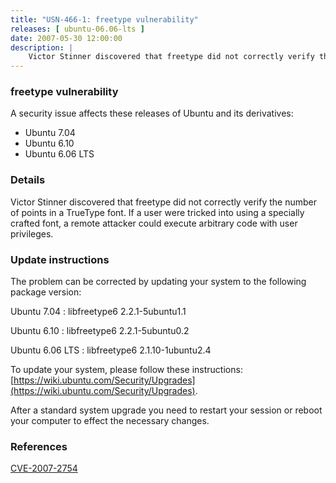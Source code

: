 ```yaml
---
title: "USN-466-1: freetype vulnerability"
releases: [ ubuntu-06.06-lts ]
date: 2007-05-30 12:00:00
description: |
    Victor Stinner discovered that freetype did not correctly verify the number of points in a TrueType font.  If a user were tricked into using a specially crafted font, a remote attacker could execute arbitrary code with user privileges.
--- 
```

 
### freetype vulnerability

A security issue affects these releases of Ubuntu and its derivatives:

* Ubuntu 7.04
* Ubuntu 6.10
* Ubuntu 6.06 LTS

### Details

Victor Stinner discovered that freetype did not correctly verify the number of points in a TrueType font. If a user were tricked into using a specially crafted font, a remote attacker could execute arbitrary code with user privileges.

### Update instructions

The problem can be corrected by updating your system to the following package version:

Ubuntu 7.04
 : libfreetype6 <span>2.2.1-5ubuntu1.1</span>

Ubuntu 6.10
 : libfreetype6 <span>2.2.1-5ubuntu0.2</span>

Ubuntu 6.06 LTS
 : libfreetype6 <span>2.1.10-1ubuntu2.4</span>

To update your system, please follow these instructions: [https://wiki.ubuntu.com/Security/Upgrades](https://wiki.ubuntu.com/Security/Upgrades).

After a standard system upgrade you need to restart your session or reboot your computer to effect the necessary changes.

### References

 [CVE-2007-2754](http://people.ubuntu.com/~ubuntu-security/cve/CVE-2007-2754)
 
